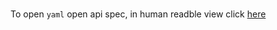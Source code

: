 
# 

To open `yaml` open api spec, in human readble view click [here](https://editor.swagger.io/?url=https://raw.githubusercontent.com/pagopa/pagopa-api/db-api-posizioni-debitorie/api-definitions/db_positions/api.yaml)


